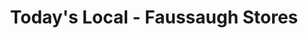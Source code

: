 ---
title: "Today's Local - Faussaugh Stores"
url: /dublin/todays-local-faussaugh-stores/
shop: Lebensmittel
---